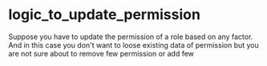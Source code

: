 # logic_to_update_permission
Suppose you have to update the permission of a role based on any factor. And in this case you don't want to loose existing data of permission but you are not sure about to remove few permission or add few
